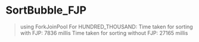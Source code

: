 # SortBubble_FJP
>using ForkJoinPool
>For HUNDRED_THOUSAND:
>Time taken for sorting with FJP: 7836 millis
>Time taken for sorting without FJP: 27165 millis
